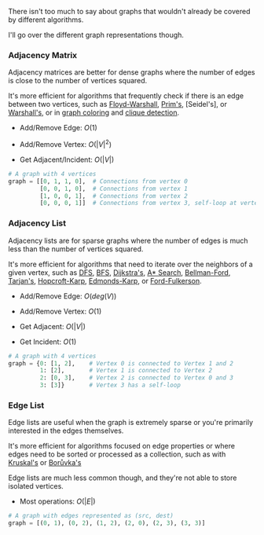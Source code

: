 There isn't too much to say about graphs that wouldn't already be covered by different algorithms.

I'll go over the different graph representations though.

### Adjacency Matrix
Adjacency matrices are better for dense graphs where the number of edges is close to the number of vertices squared.

It's more efficient for algorithms that frequently check if there is an edge between two vertices, such as [Floyd-Warshall](), [Prim's](), [Seidel's], or [Warshall's](), or in [graph coloring]() and [clique detection]().

- Add/Remove Edge: $O(1)$

- Add/Remove Vertex: $O(|V|^2)$

- Get Adjacent/Incident: $O(|V|)$

```python
# A graph with 4 vertices
graph = [[0, 1, 1, 0],  # Connections from vertex 0
         [0, 0, 1, 0],  # Connections from vertex 1
         [1, 0, 0, 1],  # Connections from vertex 2
         [0, 0, 0, 1]]  # Connections from vertex 3, self-loop at vertex 3
```

### Adjacency List
Adjacency lists are for sparse graphs where the number of edges is much less than the number of vertices squared.

It's more efficient for algorithms that need to iterate over the neighbors of a given vertex, such as [DFS](), [BFS](), [Dijkstra's](), [A* Search](), [Bellman-Ford](), [Tarjan's](), [Hopcroft-Karp](), [Edmonds-Karp](), or [Ford-Fulkerson]().

- Add/Remove Edge: $O(deg(V))$

- Add/Remove Vertex: $O(1)$

- Get Adjacent: $O(|V|)$

- Get Incident: $O(1)$

```python
# A graph with 4 vertices
graph = {0: [1, 2],    # Vertex 0 is connected to Vertex 1 and 2
         1: [2],       # Vertex 1 is connected to Vertex 2
         2: [0, 3],    # Vertex 2 is connected to Vertex 0 and 3
         3: [3]}       # Vertex 3 has a self-loop

```

### Edge List
Edge lists are useful when the graph is extremely sparse or you're primarily interested in the edges themselves.

It's more efficient for algorithms focused on edge properties or where edges need to be sorted or processed as a collection, such as with [Kruskal's]() or [Borůvka's]()

Edge lists are much less common though, and they're not able to store isolated vertices.

- Most operations: $O(|E|)$

```python
# A graph with edges represented as (src, dest)
graph = [(0, 1), (0, 2), (1, 2), (2, 0), (2, 3), (3, 3)]
```
